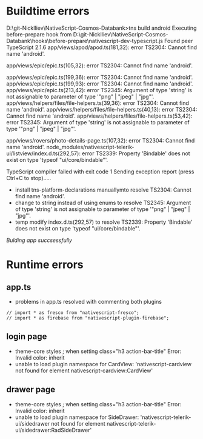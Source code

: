 
Buildtime errors
================

D:\git-NickIliev\NativeScript-Cosmos-Databank>tns build android
Executing before-prepare hook from D:\git-NickIliev\NativeScript-Cosmos-Databank\hooks\before-prepare\nativescript-dev-typescript.js
Found peer TypeScript 2.1.6
app/views/apod/apod.ts(181,32): error TS2304: Cannot find name 'android'.

app/views/epic/epic.ts(105,32): error TS2304: Cannot find name 'android'.

app/views/epic/epic.ts(199,36): error TS2304: Cannot find name 'android'.
app/views/epic/epic.ts(199,93): error TS2304: Cannot find name 'android'.
app/views/epic/epic.ts(213,42): error TS2345: Argument of type 'string' is not assignable to parameter of type '"png" | "jpeg" | "jpg"'.
app/views/helpers/files/file-helpers.ts(39,36): error TS2304: Cannot find name 'android'.
app/views/helpers/files/file-helpers.ts(40,13): error TS2304: Cannot find name 'android'.
app/views/helpers/files/file-helpers.ts(53,42): error TS2345: Argument of type 'string' is not assignable to parameter of type '"png" | "jpeg" | "jpg"'.

app/views/rovers/photo-details-page.ts(107,32): error TS2304: Cannot find name 'android'.
node_modules/nativescript-telerik-ui/listview/index.d.ts(292,57): error TS2339: Property 'Bindable' does not exist on type 'typeof "ui/core/bindable"'.

TypeScript compiler failed with exit code 1
Sending exception report (press Ctrl+C to stop).....

- install tns-platform-declarations manuallymto resolve TS2304: Cannot find name 'android'.
- change to string instead of using enums to resolve TS2345: Argument of type 'string' is not assignable to parameter of type '"png" | "jpeg" | "jpg"'.
- temp modify index.d.ts(292,57) to resolve TS2339: Property 'Bindable' does not exist on type 'typeof "ui/core/bindable"'.


*Bulding app succsessfully*


Runtime errors
==============

app.ts
------
- problems in app.ts
resolved with commenting both plugins
```
// import * as fresco from "nativescript-fresco";
// import * as firebase from "nativescript-plugin-firebase";
```

login page
----------

- theme-core styles ; when setting class="h3 action-bar-title" Error: Invalid color: inherit 
- unable to load plugin namespace for CardView: 'nativescript-cardview not found for element nativescript-cardview:CardView'


drawer page
-----------

- theme-core styles ;  when setting class="h3 action-bar-title" Error: Invalid color: inherit 
- unable to load plugin namespace for SideDrawer: 'nativescript-telerik-ui/sidedrawer not found for element nativescript-telerik-ui/sidedrawer:RadSideDrawer'
